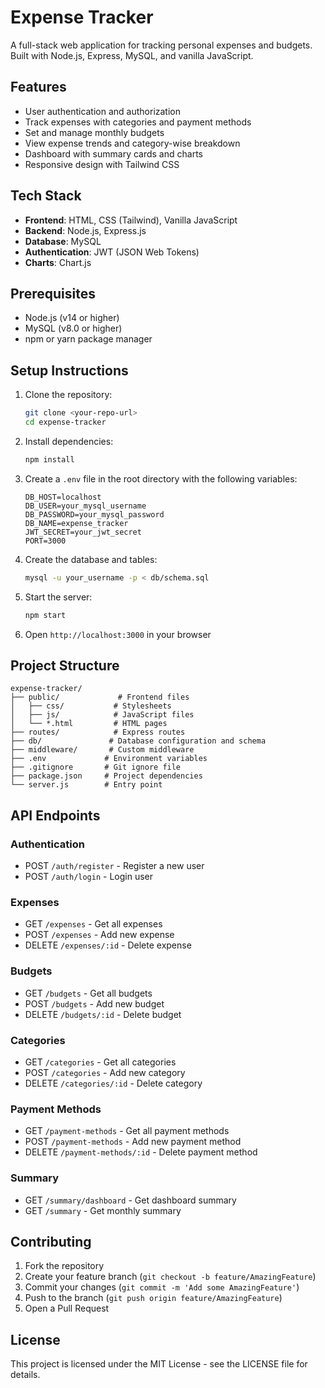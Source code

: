 # Expense Tracker

A full-stack web application for tracking personal expenses and budgets. Built with Node.js, Express, MySQL, and vanilla JavaScript.

## Features

- User authentication and authorization
- Track expenses with categories and payment methods
- Set and manage monthly budgets
- View expense trends and category-wise breakdown
- Dashboard with summary cards and charts
- Responsive design with Tailwind CSS

## Tech Stack

- **Frontend**: HTML, CSS (Tailwind), Vanilla JavaScript
- **Backend**: Node.js, Express.js
- **Database**: MySQL
- **Authentication**: JWT (JSON Web Tokens)
- **Charts**: Chart.js

## Prerequisites

- Node.js (v14 or higher)
- MySQL (v8.0 or higher)
- npm or yarn package manager

## Setup Instructions

1. Clone the repository:
   ```bash
   git clone <your-repo-url>
   cd expense-tracker
   ```

2. Install dependencies:
   ```bash
   npm install
   ```

3. Create a `.env` file in the root directory with the following variables:
   ```
   DB_HOST=localhost
   DB_USER=your_mysql_username
   DB_PASSWORD=your_mysql_password
   DB_NAME=expense_tracker
   JWT_SECRET=your_jwt_secret
   PORT=3000
   ```

4. Create the database and tables:
   ```bash
   mysql -u your_username -p < db/schema.sql
   ```

5. Start the server:
   ```bash
   npm start
   ```

6. Open `http://localhost:3000` in your browser

## Project Structure

```
expense-tracker/
├── public/             # Frontend files
│   ├── css/           # Stylesheets
│   ├── js/            # JavaScript files
│   └── *.html         # HTML pages
├── routes/            # Express routes
├── db/               # Database configuration and schema
├── middleware/       # Custom middleware
├── .env             # Environment variables
├── .gitignore       # Git ignore file
├── package.json     # Project dependencies
└── server.js        # Entry point
```

## API Endpoints

### Authentication
- POST `/auth/register` - Register a new user
- POST `/auth/login` - Login user

### Expenses
- GET `/expenses` - Get all expenses
- POST `/expenses` - Add new expense
- DELETE `/expenses/:id` - Delete expense

### Budgets
- GET `/budgets` - Get all budgets
- POST `/budgets` - Add new budget
- DELETE `/budgets/:id` - Delete budget

### Categories
- GET `/categories` - Get all categories
- POST `/categories` - Add new category
- DELETE `/categories/:id` - Delete category

### Payment Methods
- GET `/payment-methods` - Get all payment methods
- POST `/payment-methods` - Add new payment method
- DELETE `/payment-methods/:id` - Delete payment method

### Summary
- GET `/summary/dashboard` - Get dashboard summary
- GET `/summary` - Get monthly summary

## Contributing

1. Fork the repository
2. Create your feature branch (`git checkout -b feature/AmazingFeature`)
3. Commit your changes (`git commit -m 'Add some AmazingFeature'`)
4. Push to the branch (`git push origin feature/AmazingFeature`)
5. Open a Pull Request

## License

This project is licensed under the MIT License - see the LICENSE file for details. 